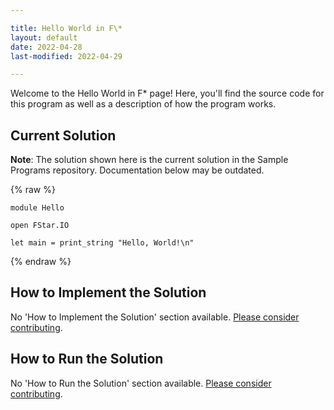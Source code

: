 ```yaml
---

title: Hello World in F\*
layout: default
date: 2022-04-28
last-modified: 2022-04-29

---
```


Welcome to the Hello World in F\* page! Here, you'll find the source code for this program as well as a description of how the program works.

## Current Solution

**Note**: The solution shown here is the current solution in the Sample Programs repository. Documentation below may be outdated.

{% raw %}

```F\*
module Hello

open FStar.IO

let main = print_string "Hello, World!\n"
```

{% endraw %}

## How to Implement the Solution

No 'How to Implement the Solution' section available. [Please consider contributing](https://github.com/TheRenegadeCoder/sample-programs-website).

## How to Run the Solution

No 'How to Run the Solution' section available. [Please consider contributing](https://github.com/TheRenegadeCoder/sample-programs-website).